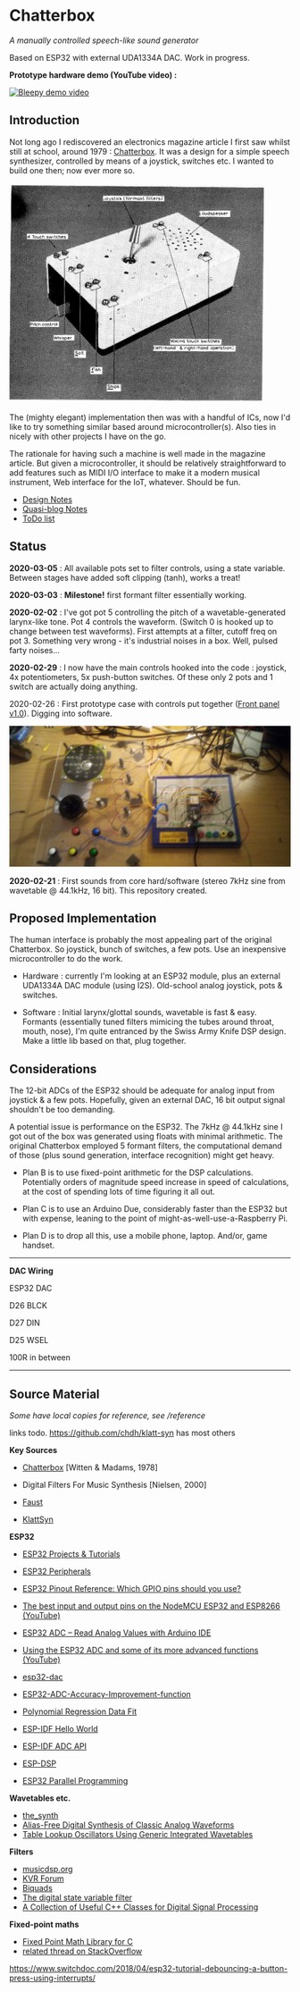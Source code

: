 # Chatterbox
*A manually controlled speech-like sound generator*

Based on ESP32 with external UDA1334A DAC. Work in progress.

**Prototype hardware demo (YouTube video) :**

[![Bleepy demo video](https://img.youtube.com/vi/DT7YRqZf7U4/0.jpg)](https://www.youtube.com/watch?v=DT7YRqZf7U4)

## Introduction

Not long ago I rediscovered an electronics magazine article I first saw whilst still at school, around 1979 : [Chatterbox](https://github.com/danja/chatterbox/blob/master/reference/Chatterbox-1976.pdf). It was a design for a simple speech synthesizer, controlled by means of a joystick, switches etc. I wanted to build one then; now ever more so. 

![Original Chatterbox](https://github.com/danja/chatterbox/blob/master/reference/original-chatterbox.png "Original Chatterbox")

The (mighty elegant) implementation then was with a handful of ICs, now I'd like to try something similar based around microcontroller(s). Also ties in nicely with other projects I have on the go.

The rationale for having such a machine is well made in the magazine article. But given a microcontroller, it should be relatively straightforward to add features such as MIDI I/O interface to make it a modern musical instrument, Web interface for the IoT, whatever. Should be fun.

* [Design Notes](https://github.com/danja/chatterbox/blob/master/design.md) 
* [Quasi-blog Notes](https://github.com/danja/chatterbox/blob/master/notes.md)
* [ToDo list](https://github.com/danja/chatterbox/blob/master/todo.md)

## Status

**2020-03-05** : All available pots set to filter controls, using a state variable. Between stages have added soft clipping (tanh), works a treat! 

**2020-03-03** : **Milestone!** first formant filter essentially working.

**2020-02-02** : I've got pot 5 controlling the pitch of a wavetable-generated larynx-like tone. Pot 4 controls the waveform. (Switch 0 is hooked up to change between test waveforms).
First attempts at a filter, cutoff freq on pot 3. Something very wrong - it's industrial noises in a box. Well, pulsed farty noises...

**2020-02-29** : I now have the main controls hooked into the code : joystick, 4x potentiometers, 5x push-button switches. Of these only 2 pots and 1 switch are actually doing anything. 

2020-02-26 : First prototype case with controls put together ([Front panel v1.0](https://github.com/danja/chatterbox/blob/master/media/front-panel_v1.png "Front panel v1.0")). Digging into software.

![Chatterbox prototype hardware v 1.0](https://github.com/danja/chatterbox/blob/master/media/chatterbox_1.0.jpg "prototype hardware v 1.0")

**2020-02-21** : First sounds from core hard/software (stereo 7kHz sine from wavetable @ 44.1kHz, 16 bit). This repository created.

## Proposed Implementation    

The human interface is probably the most appealing part of the original Chatterbox. So joystick, bunch of switches, a few pots. Use an inexpensive microcontroller to do the work.

* Hardware : currently I'm looking at an ESP32 module, plus an external UDA1334A DAC module (using I2S). Old-school analog joystick, pots & switches. 

* Software : Initial larynx/glottal sounds, wavetable is fast & easy. Formants (essentially tuned filters mimicing the tubes around throat, mouth, nose), I'm quite entranced by the Swiss Army Knife DSP design. Make a little lib based on that, plug together. 

## Considerations
The 12-bit ADCs of the ESP32 should be adequate for analog input from joystick & a few pots. Hopefully, given an external DAC, 16 bit output signal shouldn't be too demanding. 

A potential issue is performance on the ESP32. The 7kHz @ 44.1kHz sine I got out of the box was generated using floats with minimal arithmetic. The original Chatterbox employed 5 formant filters, the computational demand of those (plus sound generation, interface recognition) might get heavy. 

* Plan B is to use fixed-point arithmetic for the DSP calculations. Potentially orders of magnitude speed increase in speed of calculations, at the cost of spending lots of time figuring it all out.

* Plan C is to use an Arduino Due, considerably faster than the ESP32 but with expense, leaning to the point of might-as-well-use-a-Raspberry Pi.

* Plan D is to drop all this, use a mobile phone, laptop. And/or, game handset.

----

**DAC Wiring**

ESP32	DAC

D26     BLCK

D27     DIN

D25     WSEL

100R in between

----

## Source Material
*Some have local copies for reference, see /reference*

links todo. https://github.com/chdh/klatt-syn has most others

**Key Sources**
* [Chatterbox](https://github.com/danja/chatterbox/blob/master/reference/Chatterbox-1976.pdf)  [Witten & Madams, 1978]
* Digital Filters For Music Synthesis [Nielsen, 2000]

* [Faust](https://faust.grame.fr/)
* [KlattSyn](http://www.source-code.biz/klattSyn/)

**ESP32**
* [ESP32 Projects & Tutorials](https://randomnerdtutorials.com/projects-esp32/)
* [ESP32 Peripherals](https://randomnerdtutorials.com/esp32-pinout-reference-gpios/)
* [ESP32 Pinout Reference: Which GPIO pins should you use?](https://randomnerdtutorials.com/esp32-pinout-reference-gpios/)
* [The best input and output pins on the NodeMCU ESP32 and ESP8266 (YouTube)](https://www.youtube.com/watch?v=c0tMGlJVmkw)
* [ESP32 ADC – Read Analog Values with Arduino IDE](https://randomnerdtutorials.com/esp32-adc-analog-read-arduino-ide/)
* [Using the ESP32 ADC and some of its more advanced functions (YouTube)](https://www.youtube.com/watch?v=RlKMJknsNpo)
* [esp32-dac](https://github.com/wjslager/esp32-dac)
* [ESP32-ADC-Accuracy-Improvement-function](https://github.com/G6EJD/ESP32-ADC-Accuracy-Improvement-function)
* [Polynomial Regression Data Fit](https://arachnoid.com/polysolve/)

* [ESP-IDF Hello World](https://exploreembedded.com/wiki/Hello_World_with_ESP32_Explained)
* [ESP-IDF ADC API](https://docs.espressif.com/projects/esp-idf/en/latest/api-reference/peripherals/adc.html)
* [ESP-DSP](https://github.com/espressif/esp-dsp)
* [ESP32 Parallel Programming](https://home.roboticlab.eu/en/iot-open/getting_familiar_with_your_hardware_rtu_itmo_sut/esp/esp_parallel_programming)

**Wavetables etc.**
* [the_synth](https://github.com/dzlonline/the_synth)
* [Alias-Free Digital Synthesis of Classic Analog Waveforms](https://ccrma.stanford.edu/~stilti/papers/blit.pdf)
* [Table Lookup Oscillators Using Generic Integrated Wavetables](http://mtg.upf.edu/node/485)

**Filters**
* [musicdsp.org](https://www.musicdsp.org/)
* [KVR Forum](https://www.kvraudio.com/forum/)
* [Biquads](https://www.earlevel.com/main/2003/02/28/biquads/)
* [The digital state variable filter](https://www.earlevel.com/main/2003/03/02/the-digital-state-variable-filter/)
* [A Collection of Useful C++ Classes for Digital Signal Processing](https://github.com/vinniefalco/DSPFilters)

**Fixed-point maths**
* [Fixed Point Math Library for C](https://sourceforge.net/p/fixedptc/)
* [related thread on StackOverflow](https://stackoverflow.com/questions/10067510/fixed-point-arithmetic-in-c-programming)

https://www.switchdoc.com/2018/04/esp32-tutorial-debouncing-a-button-press-using-interrupts/
